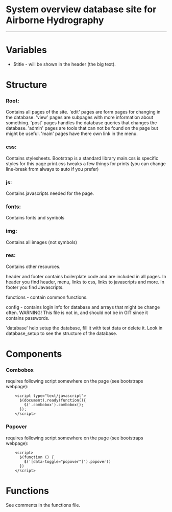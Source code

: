 #  System overview database site for Airborne Hydrography

-----

#  Variables

+ $title - will be shown in the header (the big text).

#  Structure

### Root:
Contains all pages of the site.
'edit' pages are form pages for changing in the database.
'view' pages are subpages with more information about something.
'post' pages handles the database queries that changes the database.
'admin' pages are tools that can not be found on the page but might be useful.
'main' pages have there own link in the menu.

### css:
Contains stylesheets.
Bootstrap is a standard library
main.css is specific styles for this page
print.css tweaks a few things for prints (you can change line-break from always to auto if you prefer)

### js:
Contains javascripts needed for the page.

### fonts:
Contains fonts and symbols

### img:
Contains all images (not symbols)

### res:
Contains other resources.

header and footer contains boilerplate code and are included in all pages.
In header you find header, menu, links to css, links to javascripts and more.
In footer you find Javascripts.

functions - contain common functions.

config - contains login info for database and arrays that might be change often.
WARNING! This file is not in, and should not be in GIT since it contains passwords.

'database' help setup the database, fill it with test data or delete it.
Look in database_setup to see the structure of the database.

#  Components

### Combobox
requires following script somewhere on the page (see bootstraps webpage):

        <script type="text/javascript">
          $(document).ready(function(){
            $('.combobox').combobox();
          });
        </script>

### Popover
requires following script somewhere on the page (see bootstraps webpage):

        <script>
          $(function () {
            $('[data-toggle="popover"]').popover()
          })
        </script>

#  Functions
See comments in the functions file.
